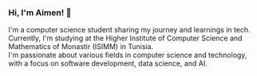### Hi, I'm Aimen! 👋

I'm a computer science student sharing my journey and learnings in tech.  
Currently, I'm studying at the Higher Institute of Computer Science and Mathematics of Monastir (ISIMM) in Tunisia.  
I'm passionate about various fields in computer science and technology, with a focus on software development, data science, and AI.
